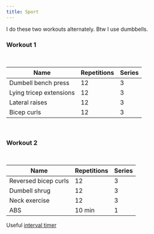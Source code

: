 ```yaml
---
title: Sport
---
```


I do these two workouts alternately. Btw I use dumbbells. 

### Workout 1
<br/>

| Name                    | Repetitions | Series |
| ----------------------- | ----------- | ------ |
| Dumbell bench press     | 12          | 3      |
| Lying tricep extensions | 12          | 3      |
| Lateral raises          | 12          | 3      |
| Bicep curls             | 12          | 3      |

<br/>

### Workout 2
<br/>

| Name                 | Repetitions | Series |
| -------------------- | ----------- | ------ |
| Reversed bicep curls | 12          | 3      | 
| Dumbell shrug        | 12          | 3      |
| Neck exercise        | 12          | 3      |
| ABS                  | 10 min      | 1      |


Useful [interval timer](https://www.youtube.com/watch?v=3IgKjnHLBh4)

